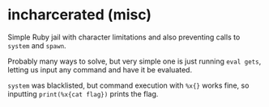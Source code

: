 # incharcerated (misc)

Simple Ruby jail with character limitations and also preventing calls to `system` and `spawn`.

Probably many ways to solve, but very simple one is just running `eval gets`, letting us input any command and have it be evaluated.

`system` was blacklisted, but command execution with `%x{}` works fine, so inputting `print(%x{cat flag})` prints the flag.
